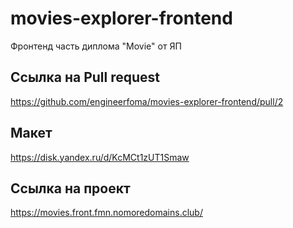 # movies-explorer-frontend
Фронтенд часть диплома "Movie" от ЯП

## Ссылка на Pull request 
https://github.com/engineerfoma/movies-explorer-frontend/pull/2

## Макет 
https://disk.yandex.ru/d/KcMCt1zUT1Smaw

## Ссылка на проект
https://movies.front.fmn.nomoredomains.club/
